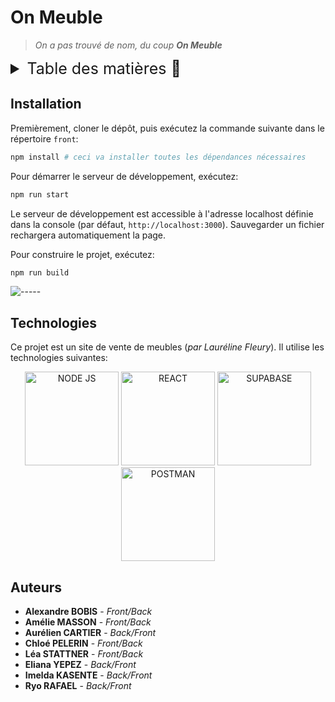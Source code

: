 # On Meuble

> *On a pas trouvé de nom, du coup **On Meuble***

<details>
<summary style="font-size: 25px">Table des matières 📖</summary>

- [On Meuble](#on-meuble)
  - [Installation](#installation)
  - [Technologies](#technologies)
  - [Auteurs](#auteurs)

</details>

## Installation

Premièrement, cloner le dépôt, puis exécutez la commande suivante dans le répertoire `front`:

```bash
npm install # ceci va installer toutes les dépendances nécessaires
```

Pour démarrer le serveur de développement, exécutez:

```bash
npm run start
```

Le serveur de développement est accessible à l'adresse localhost définie dans la console (par défaut, `http://localhost:3000`). Sauvegarder un fichier rechargera automatiquement la page.

Pour construire le projet, exécutez:

```bash
npm run build
```

![-----](https://raw.githubusercontent.com/andreasbm/readme/master/assets/lines/rainbow.png)

## Technologies

Ce projet est un site de vente de meubles (*par Lauréline Fleury*). Il utilise les technologies suivantes:

<p align="center">
    <a target="_blank" rel="noreferrer" padding="20px;">
        <img width="150px" src='../src/img/nodejs.png'  alt="NODE JS">
    </a>
    <a target="_blank" rel="noreferrer" padding="20px;">
        <img width="150px" src='../src/img/react.png'  alt="REACT">
    </a>
    <a target="_blank" rel="noreferrer" padding="20px;">
        <img width="150px" src='../src/img/supabase.png' alt="SUPABASE">
    </a>
    <a target="_blank" rel="noreferrer" padding="20px;">
        <img width="150px" src='../src/img/postman.png' alt="POSTMAN">
    </a>
</p>

## Auteurs

- **Alexandre BOBIS** - *Front/Back*
- **Amélie MASSON** - *Front/Back*
- **Aurélien CARTIER** - *Back/Front*
- **Chloé PELERIN** - *Front/Back*
- **Léa STATTNER** - *Front/Back*
- **Eliana YEPEZ** - *Back/Front*
- **Imelda KASENTE** - *Back/Front*
- **Ryo RAFAEL** - *Back/Front*